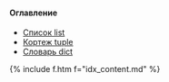 #### Оглавление 

- [Список list](list)
- [Кортеж tuple](tuple)
- [Словарь dict](dict)

{% include f.htm f="idx_content.md" %}
